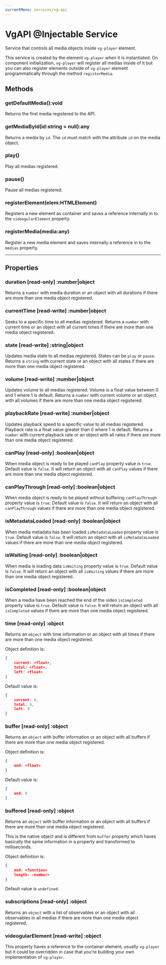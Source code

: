 ```yaml
---
currentMenu: services/vg-api
---
```


# VgAPI @Injectable Service

Service that controls all media objects inside `vg-player` element.

This service is created by the element `vg-player` when it is instantiated. On component initialization, `vg-player` will register all medias inside of it but you can also register elements outside of `vg-player` element programmatically through the method `registerMedia`.

## Methods

### getDefaultMedia():void

Returns the first media registered to the API.

### getMediaById(id:string = null):any

Returns a media by `id`. The `id` must match with the attribute `id` on the media object.

### play()

Play all medias registered.

### pause()

Pause all medias registered.

### registerElement(elem:HTMLElement)

Registers a new element as container and saves a reference internally in to the `videogularElement` property.

### registerMedia(media:any)

Register a new media element and saves internally a reference in to the `medias` property.



<hr>

## Properties

### duration [read-only] :number|object

Returns a `number` with media duration or an object with all durations if there are more than one media object registered.

### currentTime [read-write] :number|object

Seeks to a specific time to all medias registered.
Returns a `number` with current time or an object with all current times if there are more than one media object registered.

### state [read-write] :string|object

Updates media state to all medias registered. States can be `play` or `pause`.
Returns a `string` with current state or an object with all states if there are more than one media object registered.

### volume [read-write] :number|object

Updates volume to all medias registered. Volume is a float value between 0 and 1 where 1 is default.
Returns a `number` with current volume or an object with all volumes if there are more than one media object registered.

### playbackRate [read-write] :number|object

Updates playback speed to a specific value to all medias registered. Playback rate is a float value greater than 0 where 1 is default.
Returns a `number` with current playback rate or an object with all rates if there are more than one media object registered.

### canPlay [read-only] :boolean|object

When media object is ready to be played `canPlay` property value is `true`. Default value is `false`. It will return an object with all `canPlay` values if there are more than one media object registered.

### canPlayThrough [read-only] :boolean|object

When media object is ready to be played without buffering `canPlayThrough` property value is `true`. Default value is `false`. It will return an object with all `canPlayThrough` values if there are more than one media object registered.

### isMetadataLoaded [read-only] :boolean|object

When media metadata has been loaded `isMetadataLoaded` property value is `true`. Default value is `false`. It will return an object with all `isMetadataLoaded` values if there are more than one media object registered.

### isWaiting [read-only] :boolean|object

When media is loading data `isWaiting` property value is `true`. Default value is `false`. It will return an object with all `isWaiting` values if there are more than one media object registered.

### isCompleted [read-only] :boolean|object

When a media have been reached the end of the video `isCompleted` property value is `true`. Default value is `false`. It will return an object with all `isCompleted` values if there are more than one media object registered.

### time [read-only] :object

Returns an `object` with time information or an object with all times if there are more than one media object registered.

Object definition is:

```json
{
    current: <float>,
    total: <float>,
    left: <float>
}
```

Default value is:

```json
{
    current: 0,
    total: 0,
    left: 0
}
```

### buffer [read-only] :object

Returns an `object` with buffer information or an object with all buffers if there are more than one media object registered.

Object definition is:

```json
{
    end: <float>
}
```

Default value is:

```json
{
    end: 0
}
```

### buffered [read-only] :object

Returns an `object` with buffer information or an object with all buffers if there are more than one media object registered.

This is the native object and is different from `buffer` property which haves basically the same information in a property and transformed to milliseconds.

Object definition is:

```json
{
    end: <function>
    length: :number>
}
```

Default value is `undefined`.

### subscriptions [read-only] :object

Returns an `object` with a list of observables or an object with all observables in all medias if there are more than one media object registered.

### videogularElement [read-write] :object

This property haves a reference to the container element, usually `vg-player` but it could be overridden in case that you're building your own implementation of `vg-player`.
